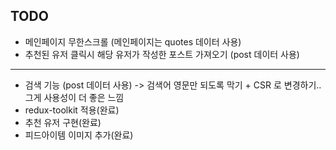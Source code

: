 ## TODO

- 메인페이지 무한스크롤 (메인페이지는 quotes 데이터 사용)
- 추천된 유저 클릭시 해당 유저가 작성한 포스트 가져오기 (post 데이터 사용)

<hr />

- 검색 기능 (post 데이터 사용) -> 검색어 영문만 되도록 막기 + CSR 로 변경하기.. 그게 사용성이 더 좋은 느낌
- redux-toolkit 적용(완료)
- 추천 유저 구현(완료)
- 피드아이템 이미지 추가(완료)
